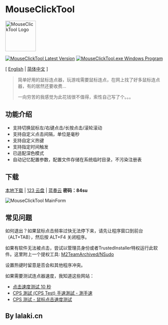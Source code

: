 # MouseClickTool

<img src="https://fastly.jsdelivr.net/gh/lalakii/MouseClickTool/MouseClickTool.jpg" alt="MouseClickTool Logo" width="96" />

[![MouseClickTool Latest Version](https://img.shields.io/github/v/release/lalakii/MouseClickTool?logo=github)](https://github.com/lalakii/MouseClickTool/releases)
[![MouseClickTool.exe Windows Program](https://img.shields.io/badge/windows-.exe-0078D4?logo=windows)](https://mouseclicktool.sourceforge.io/)

[ [English](README_en.md) | [简体中文](README.md) ]

> 简单好用的鼠标连点器，玩游戏需要鼠标连点，在网上找了好多鼠标连点器，有的居然还要收费...
>
> 一向穷苦的我感觉为此花钱很不值得，索性自己写了个。。。

## 功能介绍

- 支持切换鼠标左/右键点击/长按点击/滚轮滚动
- 支持自定义点击间隔，单位是毫秒
- 支持自定义热键
- 支持指定时间触发
- 已适配深色模式
- 自动记忆配置参数，配置文件存储在系统临时目录，不污染注册表

## 下载

[本地下载](https://github.com/lalakii/MouseClickTool/releases) | [123 云盘](https://www.123pan.com/s/jE3Sjv-IWExd.html) | [蓝奏云](https://a01.lanzout.com/b0hcno8di) **密码：84su**

<img src="https://fastly.jsdelivr.net/gh/lalakii/MouseClickTool/MouseClickTool.png?v=2.0" alt="MouseClickTool MainForm"/>

## 常见问题

如何退出？如果鼠标点击频率过快无法停下来，请先让程序窗口到前台（ALT+TAB），然后按 ALT+F4 关闭程序。

如果有软件无法被点击，尝试以管理员身份或者TrustedInstaller特权运行此软件。这里附上一个提权工具: [M2TeamArchived/NSudo](https://github.com/M2TeamArchived/NSudo/releases/)

设置热键时留意是否会和其他程序冲突。

如果需要测试连点器速度，我知道这些网站：

- [点击速度测试 10 秒](https://cps-check.com/cn/)
- [CPS 測試 (CPS Test) 手速測試 - 測手速](https://cpstest.org/zh/)
- [CPS 测试 - 鼠标点击速度测试](https://www.arealme.com/click-speed-test/cn/)

## By lalaki.cn